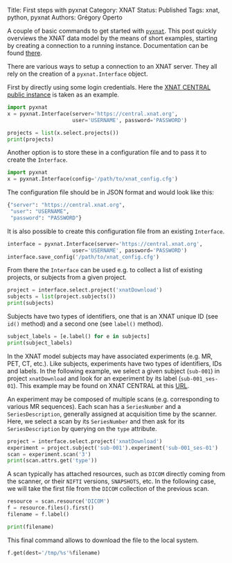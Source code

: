 Title: First steps with pyxnat
Category: XNAT
Status: Published
Tags: xnat, python, pyxnat
Authors: Grégory Operto


A couple of basic commands to get started with [`pyxnat`](http://github.com/pyxnat). This post quickly overviews the XNAT data model by the means of short examples, starting by creating a connection to a running instance. Documentation can be found [there](http://pyxnat.github.io/pyxnat).

<!-- PELICAN_END_SUMMARY -->

There are various ways to setup a connection to an XNAT server. They all
rely on the creation of a `pyxnat.Interface` object.

First by directly using some login credentials. Here the [XNAT CENTRAL public
instance](https://central.xnat.org) is taken as an example.

```python
import pyxnat
x = pyxnat.Interface(server='https://central.xnat.org',
                     user='USERNAME', password='PASSWORD')

projects = list(x.select.projects())
print(projects)
```

Another option is to store these in a configuration file and to pass it
to create the `Interface`.

```python
import pyxnat
x = pyxnat.Interface(config='/path/to/xnat_config.cfg')
```

The configuration file should be in JSON format and would look like this:

```python
{"server": "https://central.xnat.org",
 "user": "USERNAME",
 "password": "PASSWORD"}
```

It is also possible to create this configuration file from an existing `Interface`.

```python
interface = pyxnat.Interface(server='https://central.xnat.org',
                     user='USERNAME', password='PASSWORD')
interface.save_config('/path/to/xnat_config.cfg')
```



From there the `Interface` can be used e.g. to collect a list of existing
projects, or subjects from a given project.

```python
project = interface.select.project('xnatDownload')
subjects = list(project.subjects())
print(subjects)
```

Subjects have two types of identifiers, one that is an XNAT unique ID (see `id()` method) and a second one (see `label()` method).

```python
subject_labels = [e.label() for e in subjects]
print(subject_labels)
```

In the XNAT model subjects may have associated experiments (e.g. MR, PET, CT, etc.). Like subjects, experiments have two types of identifiers, IDs and labels. In the following example, we select a given subject (`sub-001`) in project `xnatDownload` and look for an experiment by its label (`sub-001_ses-01`). This example may be found on XNAT CENTRAL at this [URL](https://central.xnat.org/app/action/DisplayItemAction/search_element/xnat%3AmrSessionData/search_field/xnat%3AmrSessionData.ID/search_value/CENTRAL_E74609/popup/false/project/xnatDownload).

An experiment may be composed of multiple scans (e.g. corresponding to various MR sequences). Each scan has a `SeriesNumber` and a `SeriesDescription`, generally assigned at acquisition time by the scanner.
Here, we select a scan by its `SeriesNumber` and then ask for its `SeriesDescription` by querying on the `type` attribute.

```python
project = interface.select.project('xnatDownload')
experiment = project.subject('sub-001').experiment('sub-001_ses-01')
scan = experiment.scan('3')
print(scan.attrs.get('type'))
```

A scan typically has attached resources, such as `DICOM` directly coming from the scanner, or their `NIFTI` versions, `SNAPSHOTS`, etc. In the following case, we will take the first file from the `DICOM` collection of the previous
scan.

```python
resource = scan.resource('DICOM')
f = resource.files().first()
filename = f.label()

print(filename)
```

This final command allows to download the file to the local system.

```python
f.get(dest='/tmp/%s'%filename)
```
